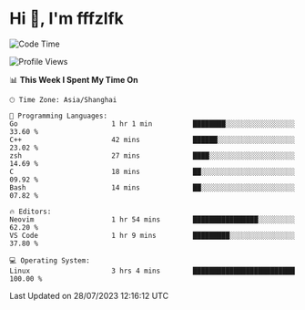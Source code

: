 # Hi 👋, I'm fffzlfk

<!--START_SECTION:waka-->
![Code Time](http://img.shields.io/badge/Code%20Time-332%20hrs%2054%20mins-blue)

![Profile Views](http://img.shields.io/badge/Profile%20Views-0-blue)

📊 **This Week I Spent My Time On** 

```text
🕑︎ Time Zone: Asia/Shanghai

💬 Programming Languages: 
Go                       1 hr 1 min          ████████░░░░░░░░░░░░░░░░░   33.60 % 
C++                      42 mins             ██████░░░░░░░░░░░░░░░░░░░   23.02 % 
zsh                      27 mins             ████░░░░░░░░░░░░░░░░░░░░░   14.69 % 
C                        18 mins             ██░░░░░░░░░░░░░░░░░░░░░░░   09.92 % 
Bash                     14 mins             ██░░░░░░░░░░░░░░░░░░░░░░░   07.82 % 

🔥 Editors: 
Neovim                   1 hr 54 mins        ████████████████░░░░░░░░░   62.20 % 
VS Code                  1 hr 9 mins         █████████░░░░░░░░░░░░░░░░   37.80 % 

💻 Operating System: 
Linux                    3 hrs 4 mins        █████████████████████████   100.00 % 
```


 Last Updated on 28/07/2023 12:16:12 UTC
<!--END_SECTION:waka-->
